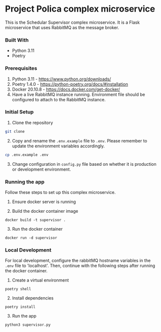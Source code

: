 # Project Polica complex microservice

This is the Schedular Supervisor complex microservice. It is a Flask microservice that uses RabbitMQ as the message broker.

### Built With

- Python 3.11
- Poetry

### Prerequisites

1. Python 3.11 - https://www.python.org/downloads/
2. Poetry 1.4.0 - https://python-poetry.org/docs/#installation
3. Docker 20.10.8 - https://docs.docker.com/get-docker/
4. Have a live RabbitMQ instance running. Environment file should be configured to attach to the RabbitMQ instance.

### Initial Setup

1.  Clone the repository

```bash
git clone
```

2.  Copy and rename the `.env.example` file to `.env`. Please remember to update the environment variables accordingly.

```bash
cp .env.example .env
```

3.  Change configuration in `config.py` file based on whether it is production or development environment.

### Running the app

Follow these steps to set up this complex microservice.

1. Ensure docker server is running

2. Build the docker container image

```
docker build -t supervisor .
```

3. Run the docker container

```
docker run -d supervisor
```

### Local Development

For local development, configure the rabbitMQ hostname variables in the `.env` file to 'localhost'. Then, continue with the following steps after running the docker container.

1. Create a virtual environment

```
poetry shell
```

2. Install dependencies

```
poetry install
```

3. Run the app

```
python3 supervisor.py
```
